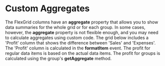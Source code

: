 Custom Aggregates
=================

The FlexGrid columns have an **aggregate** property that allows you to show data summaries for the whole grid or for each group. In some cases, however, the **aggregate** property is not flexible enough, and you may need to calculate aggregates using custom code. The grid below includes a 'Profit' column that shows the difference between 'Sales' and 'Expenses'. The 'Profit' column is calculated in the **formatItem** event. The profit for regular data items is based on the actual data items. The profit for groups is calculated using the group's **getAggregate** method.